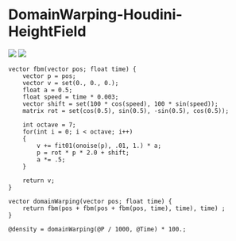 # DomainWarping-Houdini-HeightField
![](https://i.gyazo.com/d1c70cce4baf420c26aae334ba9adc04.png "")
![](https://i.gyazo.com/08b75899b90c51c8df615aea8a24efee.png "")

```
vector fbm(vector pos; float time) {
    vector p = pos;
    vector v = set(0., 0., 0.);
    float a = 0.5;
    float speed = time * 0.003;
    vector shift = set(100 * cos(speed), 100 * sin(speed));
    matrix rot = set(cos(0.5), sin(0.5), -sin(0.5), cos(0.5));
    
    int octave = 7;
    for(int i = 0; i < octave; i++)
    {
        v += fit01(onoise(p), .01, 1.) * a;        
        p = rot * p * 2.0 + shift;
        a *= .5;
    }
    
    return v; 
}

vector domainWarping(vector pos; float time) {
    return fbm(pos + fbm(pos + fbm(pos, time), time), time) ;
}

@density = domainWarping(@P / 1000, @Time) * 100.;
```

